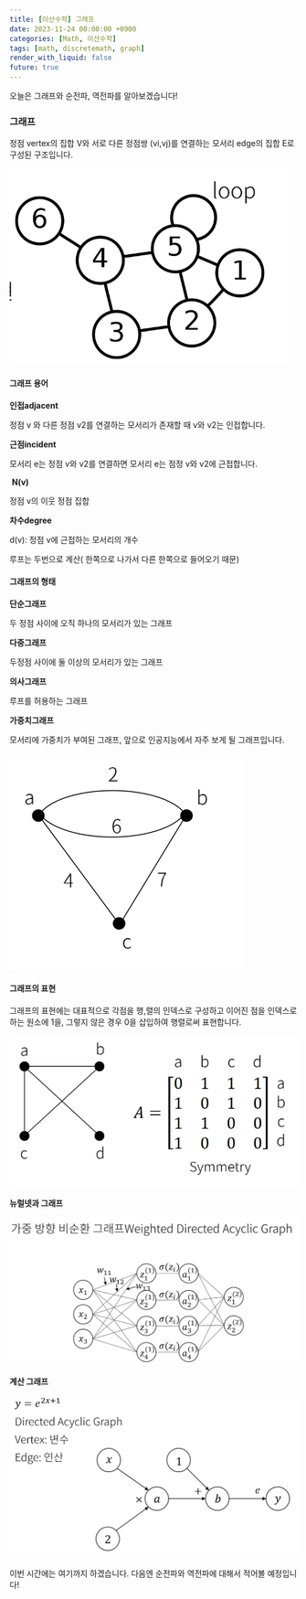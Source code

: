 ```yaml
---
title: [이산수학] 그래프
date: 2023-11-24 00:00:00 +0900
categories: [Math, 이산수학]
tags: [math, discretemath, graph]
render_with_liquid: false
future: true
---
```


오늘은 그래프와 순전파, 역전파를 알아보겠습니다!

### **그래프**

정점 vertex의 집합 V와 서로 다른 정점쌍 (vi,vj)를 연결하는 모서리 edge의 집합 E로 구성된 구조입니다.

![Desktop View](/assets/img/Math/Discrete-Math/Graph/1.png)

#### **그래프 용어**

**인접adjacent**

정점 v 와 다른 정점 v2를 연결하는 모서리가 존재할 때 v와 v2는 인접합니다.

**근점incident**

모서리 e는 정점 v와 v2를 연결하면 모서리 e는 점정 v와 v2에 근접합니다.

 **N(v)**

정점 v의 이웃 정점 집합

**차수degree**

d(v): 정점 v에 근접하는 모서리의 개수

루프는 두번으로 계산( 한쪽으로 나가서 다른 한쪽으로 들어오기 때문)

#### **그래프의 형태**

**단순그래프**

두 정점 사이에 오직 하나의 모서리가 있는 그래프

**다중그래프**

두정점 사이에 둘 이상의 모서리가 있는 그래프

**의사그래프**

루프를 허용하는 그래프

**가중치그래프**

모서리에 가중치가 부여된 그래프, 앞으로 인공지능에서 자주 보게 될 그래프입니다.

![Desktop View](/assets/img/Math/Discrete-Math/Graph/2.png)

#### **그래프의 표현**

그래프의 표현에는 대표적으로 각점을 행,렬의 인덱스로 구성하고 이어진 점을 인덱스로 하는 원소에 1을, 그렇지 않은 경우 0을 삽입하여 행렬로써 표현합니다.

![Desktop View](/assets/img/Math/Discrete-Math/Graph/3.png)

**뉴럴넷과 그래프**

![Desktop View](/assets/img/Math/Discrete-Math/Graph/4.png)

**계산 그래프**

![Desktop View](/assets/img/Math/Discrete-Math/Graph/5.png)

이번 시간에는 여기까지 하겠습니다. 다음엔 순전파와 역전파에 대해서 적어볼 예정입니다!
